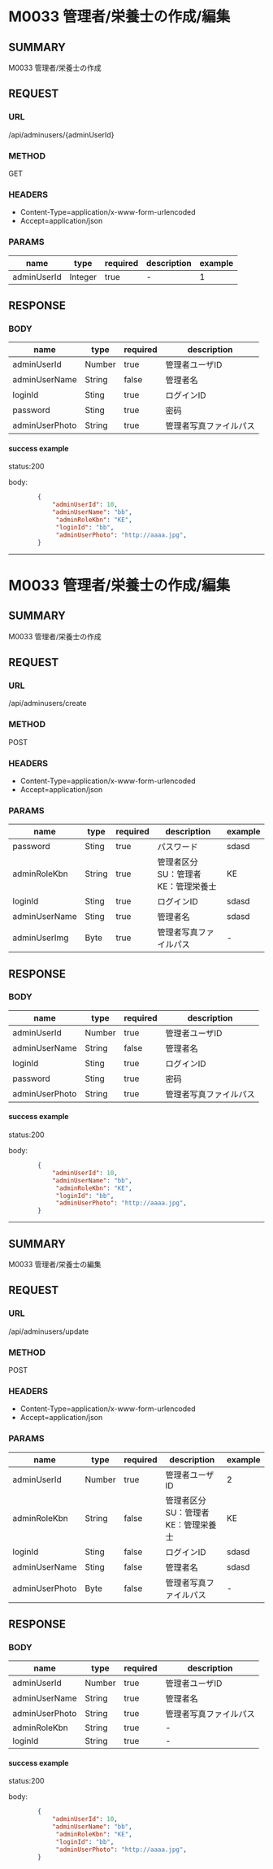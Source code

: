 # M0033 管理者/栄養士の作成/編集


## SUMMARY

M0033 管理者/栄養士の作成


## REQUEST

### URL
/api/adminusers/{adminUserId}

### METHOD

GET

### HEADERS

* Content-Type=application/x-www-form-urlencoded
* Accept=application/json

### PARAMS

| name | type | required | description | example |
|----- | -----| ----- | ----- | -----|
| adminUserId | Integer | true | -  | 1 |

 
 
## RESPONSE

### BODY

| name | type | required | description |
| ----- | ----- | -----| ----- |
| adminUserId | Number | true | 管理者ユーザID  |
| adminUserName | String | false | 管理者名 |
| loginId | Sting | true | ログインID   | 
| password | Sting | true | 密码   | 
| adminUserPhoto | String | true | 管理者写真ファイルパス  |




#### success example

status:200

body:
```json
        {
            "adminUserId": 10,
            "adminUserName": "bb",
             "adminRoleKbn": "KE",
             "loginId": "bb",
             "adminUserPhoto": "http://aaaa.jpg",
        }
```


* *  *

# M0033 管理者/栄養士の作成/編集


## SUMMARY

M0033 管理者/栄養士の作成


## REQUEST

### URL
/api/adminusers/create

### METHOD

POST

### HEADERS

* Content-Type=application/x-www-form-urlencoded
* Accept=application/json

### PARAMS

| name | type | required | description | example |
|----- | -----| ----- | ----- | -----|
| password | Sting | true | パスワード  | sdasd |
| adminRoleKbn  | String | true | 管理者区分   SU：管理者 KE：管理栄養士 | KE |
| loginId | Sting | true | ログインID   | sdasd |
| adminUserName | Sting | true | 管理者名   | sdasd |
| adminUserImg | Byte | true | 管理者写真ファイルパス  | - |
 
 
## RESPONSE

### BODY

| name | type | required | description |
| ----- | ----- | -----| ----- |
| adminUserId | Number | true | 管理者ユーザID  |
| adminUserName | String | false | 管理者名 |
| loginId | Sting | true | ログインID   | 
| password | Sting | true | 密码   | 
| adminUserPhoto | String | true | 管理者写真ファイルパス  |




#### success example

status:200

body:
```json
        {
            "adminUserId": 10,
            "adminUserName": "bb",
             "adminRoleKbn": "KE",
             "loginId": "bb",
             "adminUserPhoto": "http://aaaa.jpg",
        }
```


* * *

## SUMMARY

M0033 管理者/栄養士の編集



## REQUEST

### URL
/api/adminusers/update

### METHOD

POST

### HEADERS

* Content-Type=application/x-www-form-urlencoded
* Accept=application/json

### PARAMS

| name | type | required | description | example |
|----- | -----| ----- | ----- | -----|
| adminUserId | Number | true | 管理者ユーザID  | 2 |
| adminRoleKbn  | String | false | 管理者区分   SU：管理者 KE：管理栄養士 | KE |
| loginId | Sting | false | ログインID   | sdasd |
| adminUserName | Sting | false | 管理者名   | sdasd |
| adminUserPhoto | Byte | false | 管理者写真ファイルパス  | - |
 
 
## RESPONSE

### BODY

| name | type | required | description |
| ----- | ----- | -----| ----- |
| adminUserId | Number | true | 管理者ユーザID  |
| adminUserName | String | true | 管理者名 |
| adminUserPhoto | String | true | 管理者写真ファイルパス  |
| adminRoleKbn | String | true | -  |
| loginId | String | true | -  |



#### success example

status:200

body:
```json
        {
            "adminUserId": 10,
            "adminUserName": "bb",
             "adminRoleKbn": "KE",
             "loginId": "bb",
             "adminUserPhoto": "http://aaaa.jpg",
        }
```
